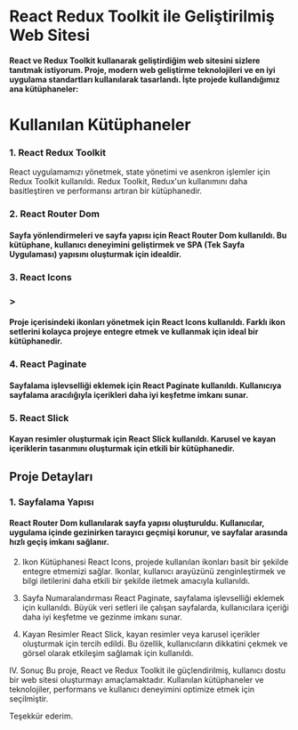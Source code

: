 
<h1> React Redux Toolkit ile Geliştirilmiş Web Sitesi</h1>

<h4>React ve Redux Toolkit kullanarak geliştirdiğim web sitesini sizlere tanıtmak istiyorum. Proje, modern web geliştirme teknolojileri ve en iyi uygulama standartları kullanılarak tasarlandı. İşte projede kullandığımız ana kütüphaneler:</h4>

<h1> Kullanılan Kütüphaneler</h1>
<h3>1. React Redux Toolkit</h3>
React uygulamamızı yönetmek, state yönetimi ve asenkron işlemler için Redux Toolkit kullanıldı. Redux Toolkit, Redux'un kullanımını daha basitleştiren ve performansı artıran bir kütüphanedir.

<h3>2. React Router Dom</h3>
<h4>Sayfa yönlendirmeleri ve sayfa yapısı için React Router Dom kullanıldı. Bu kütüphane, kullanıcı deneyimini geliştirmek ve SPA (Tek Sayfa Uygulaması) yapısını oluşturmak için idealdir.</h4>

<h3>3. React Icons<h3>>
<h4>Proje içerisindeki ikonları yönetmek için React Icons kullanıldı. Farklı ikon setlerini kolayca projeye entegre etmek ve kullanmak için ideal bir kütüphanedir.</h4>

<h3>4. React Paginate</h3>
<h4>Sayfalama işlevselliği eklemek için React Paginate kullanıldı. Kullanıcıya sayfalama aracılığıyla içerikleri daha iyi keşfetme imkanı sunar.</h4>

<h3>5. React Slick</h3>
<h4>Kayan resimler oluşturmak için React Slick kullanıldı. Karusel ve kayan içeriklerin tasarımını oluşturmak için etkili bir kütüphanedir.</h4>

<h2>Proje Detayları</h2>

<h3>1. Sayfalama Yapısı</h3>
<h4>React Router Dom kullanılarak sayfa yapısı oluşturuldu. Kullanıcılar, uygulama içinde gezinirken tarayıcı geçmişi korunur, ve sayfalar arasında hızlı geçiş imkanı sağlanır.</h4>

2. Ikon Kütüphanesi
React Icons, projede kullanılan ikonları basit bir şekilde entegre etmemizi sağlar. Ikonlar, kullanıcı arayüzünü zenginleştirmek ve bilgi iletilerini daha etkili bir şekilde iletmek amacıyla kullanıldı.

3. Sayfa Numaralandırması
React Paginate, sayfalama işlevselliği eklemek için kullanıldı. Büyük veri setleri ile çalışan sayfalarda, kullanıcılara içeriği daha iyi keşfetme ve gezinme imkanı sunar.

4. Kayan Resimler
React Slick, kayan resimler veya karusel içerikler oluşturmak için tercih edildi. Bu özellik, kullanıcıların dikkatini çekmek ve görsel olarak etkileşim sağlamak için kullanıldı.

IV. Sonuç
Bu proje, React ve Redux Toolkit ile güçlendirilmiş, kullanıcı dostu bir web sitesi oluşturmayı amaçlamaktadır. Kullanılan kütüphaneler ve teknolojiler, performans ve kullanıcı deneyimini optimize etmek için seçilmiştir.

Teşekkür ederim.
